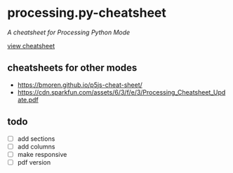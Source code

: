 # processing.py-cheatsheet

*A cheatsheet for Processing Python Mode*

[view cheatsheet](https://htmlpreview.github.io/?https://github.com/tabreturn/processing.py-cheatsheet/blob/master/cheatsheet.html)

## cheatsheets for other modes

* https://bmoren.github.io/p5js-cheat-sheet/
* https://cdn.sparkfun.com/assets/6/3/f/e/3/Processing_Cheatsheet_Update.pdf

## todo

- [ ] add sections
- [ ] add columns
- [ ] make responsive
- [ ] pdf version
